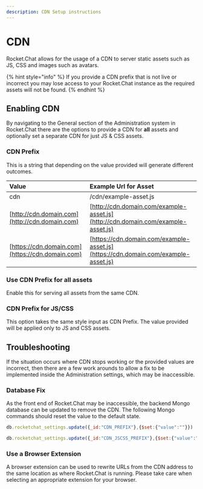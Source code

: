 ```yaml
---
description: CDN Setup instructions
---
```


# CDN

Rocket.Chat allows for the usage of a CDN to server static assets such as JS, CSS and images such as avatars.

{% hint style="info" %}
If you provide a CDN prefix that is not live or incorrect you may lose access to your Rocket.Chat instance as the required assets will not be found.
{% endhint %}

## Enabling CDN

By navigating to the General section of the Administration system in Rocket.Chat there are the options to provide a CDN for **all** assets and optionally set a separate CDN for just JS & CSS assets.

### CDN Prefix

This is a string that depending on the value provided will generate different outcomes.

| Value | Example Url for Asset |
| :--- | :--- |
| cdn | /cdn/example-asset.js |
| [http://cdn.domain.com](http://cdn.domain.com) | [http://cdn.domain.com/example-asset.js](http://cdn.domain.com/example-asset.js) |
| [https://cdn.domain.com](https://cdn.domain.com) | [https://cdn.domain.com/example-asset.js](https://cdn.domain.com/example-asset.js) |

### Use CDN Prefix for all assets

Enable this for serving all assets from the same CDN.

### CDN Prefix for JS/CSS

This option takes the same style input as CDN Prefix. The value provided will be applied only to JS and CSS assets.

## Troubleshooting

If the situation occurs where CDN stops working or the provided values are incorrect, then there are a few work arounds to allow a fix to be implemented inside the Administration settings, which may be inaccessible.

### Database Fix

As the front end of Rocket.Chat may be inaccessible, the backend Mongo database can be updated to remove the CDN. The following Mongo commands should reset the value to the default state.

```javascript
db.rocketchat_settings.update({_id:"CDN_PREFIX"},{$set:{"value":""}})
```

```javascript
db.rocketchat_settings.update({_id:"CDN_JSCSS_PREFIX"},{$set:{"value":""}})
```

### Use a Browser Extension

A browser extension can be used to rewrite URLs from the CDN address to the same location as where Rocket.Chat is running. Please take care when selecting an appropriate extension for your browser.

